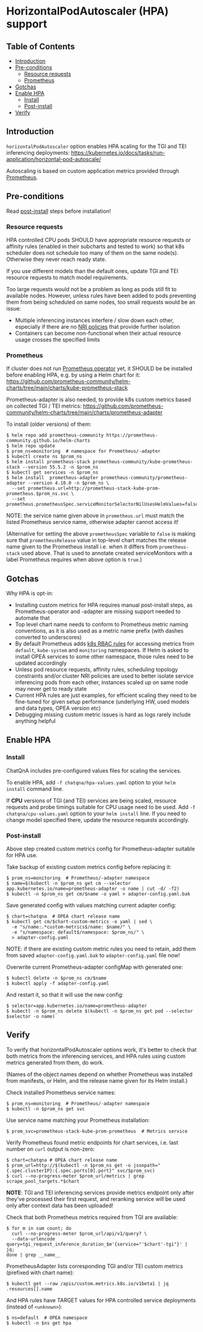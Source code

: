 # HorizontalPodAutoscaler (HPA) support

## Table of Contents

- [Introduction](#introduction)
- [Pre-conditions](#pre-conditions)
  - [Resource requests](#resource-requests)
  - [Prometheus](#prometheus)
- [Gotchas](#gotchas)
- [Enable HPA](#enable-hpa)
  - [Install](#install)
  - [Post-install](#post-install)
- [Verify](#verify)

## Introduction

`horizontalPodAutoscaler` option enables HPA scaling for the TGI and TEI inferencing deployments:
https://kubernetes.io/docs/tasks/run-application/horizontal-pod-autoscale/

Autoscaling is based on custom application metrics provided through [Prometheus](https://prometheus.io/).

## Pre-conditions

Read [post-install](#post-install) steps before installation!

### Resource requests

HPA controlled CPU pods SHOULD have appropriate resource requests or affinity rules (enabled in their
subcharts and tested to work) so that k8s scheduler does not schedule too many of them on the same
node(s). Otherwise they never reach ready state.

If you use different models than the default ones, update TGI and TEI resource requests to match
model requirements.

Too large requests would not be a problem as long as pods still fit to available nodes. However,
unless rules have been added to pods preventing them from being scheduled on same nodes, too
small requests would be an issue:

- Multiple inferencing instances interfere / slow down each other, especially if there are no
  [NRI policies](https://github.com/opea-project/GenAIEval/tree/main/doc/platform-optimization)
  that provide further isolation
- Containers can become non-functional when their actual resource usage crosses the specified limits

### Prometheus

If cluster does not run [Prometheus operator](https://github.com/prometheus-operator/kube-prometheus)
yet, it SHOULD be be installed before enabling HPA, e.g. by using a Helm chart for it:
https://github.com/prometheus-community/helm-charts/tree/main/charts/kube-prometheus-stack

Prometheus-adapter is also needed, to provide k8s custom metrics based on collected TGI / TEI metrics:
https://github.com/prometheus-community/helm-charts/tree/main/charts/prometheus-adapter

To install (older versions) of them:

```console
$ helm repo add prometheus-community https://prometheus-community.github.io/helm-charts
$ helm repo update
$ prom_ns=monitoring  # namespace for Prometheus/-adapter
$ kubectl create ns $prom_ns
$ helm install prometheus-stack prometheus-community/kube-prometheus-stack --version 55.5.2 -n $prom_ns
$ kubectl get services -n $prom_ns
$ helm install  prometheus-adapter prometheus-community/prometheus-adapter --version 4.10.0 -n $prom_ns \
  --set prometheus.url=http://prometheus-stack-kube-prom-prometheus.$prom_ns.svc \
  --set prometheus.prometheusSpec.serviceMonitorSelectorNilUsesHelmValues=false
```

NOTE: the service name given above in `prometheus.url` must match the listed Prometheus service name,
otherwise adapter cannot access it!

(Alternative for setting the above `prometheusSpec` variable to `false` is making sure that
`prometheusRelease` value in top-level chart matches the release name given to the Prometheus
install i.e. when it differs from `prometheus-stack` used above. That is used to annotate
created serviceMonitors with a label Prometheus requires when above option is `true`.)

## Gotchas

Why HPA is opt-in:

- Installing custom metrics for HPA requires manual post-install steps, as
  Prometheus-operator and -adapter are missing support needed to automate that
- Top level chart name needs to conform to Prometheus metric naming conventions,
  as it is also used as a metric name prefix (with dashes converted to underscores)
- By default Prometheus adds [k8s RBAC rules](https://github.com/prometheus-operator/kube-prometheus/blob/main/manifests/prometheus-roleBindingSpecificNamespaces.yaml)
  for accessing metrics from `default`, `kube-system` and `monitoring` namespaces. If Helm is
  asked to install OPEA services to some other namespace, those rules need to be updated accordingly
- Unless pod resource requests, affinity rules, scheduling topology constraints and/or cluster NRI
  policies are used to better isolate service inferencing pods from each other, instances
  scaled up on same node may never get to ready state
- Current HPA rules are just examples, for efficient scaling they need to be fine-tuned for given setup
  performance (underlying HW, used models and data types, OPEA version etc)
- Debugging missing custom metric issues is hard as logs rarely include anything helpful

## Enable HPA

### Install

ChatQnA includes pre-configured values files for scaling the services.

To enable HPA, add `-f chatqna/hpa-values.yaml` option to your `helm install` command line.

If **CPU** versions of TGI (and TEI) services are being scaled, resource requests and probe timings
suitable for CPU usage need to be used. Add `-f chatqna/cpu-values.yaml` option to your `helm install`
line. If you need to change model specified there, update the resource requests accordingly.

### Post-install

Above step created custom metrics config for Prometheus-adapter suitable for HPA use.

Take backup of existing custom metrics config before replacing it:

```console
$ prom_ns=monitoring  # Prometheus/-adapter namespace
$ name=$(kubectl -n $prom_ns get cm --selector app.kubernetes.io/name=prometheus-adapter -o name | cut -d/ -f2)
$ kubectl -n $prom_ns get cm/$name -o yaml > adapter-config.yaml.bak
```

Save generated config with values matching current adapter config:

```console
$ chart=chatqna  # OPEA chart release name
$ kubectl get cm/$chart-custom-metrics -o yaml | sed \
  -e "s/name:.*custom-metrics$/name: $name/" \
  -e "s/namespace: default$/namespace: $prom_ns/" \
  > adapter-config.yaml
```

NOTE: if there are existing custom metric rules you need to retain, add them from saved
`adapter-config.yaml.bak` to `adapter-config.yaml` file now!

Overwrite current Prometheus-adapter configMap with generated one:

```console
$ kubectl delete -n $prom_ns cm/$name
$ kubectl apply -f adapter-config.yaml
```

And restart it, so that it will use the new config:

```console
$ selector=app.kubernetes.io/name=prometheus-adapter
$ kubectl -n $prom_ns delete $(kubectl -n $prom_ns get pod --selector $selector -o name)
```

## Verify

To verify that horizontalPodAutoscaler options work, it's better to check that both metrics
from the inferencing services, and HPA rules using custom metrics generated from them, do work.

(Names of the object names depend on whether Prometheus was installed from manifests, or Helm,
and the release name given for its Helm install.)

Check installed Prometheus service names:

```console
$ prom_ns=monitoring  # Prometheus/-adapter namespace
$ kubectl -n $prom_ns get svc
```

Use service name matching your Prometheus installation:

```console
$ prom_svc=prometheus-stack-kube-prom-prometheus  # Metrics service
```

Verify Prometheus found metric endpoints for chart services, i.e. last number on `curl` output is non-zero:

```console
$ chart=chatqna # OPEA chart release name
$ prom_url=http://$(kubectl -n $prom_ns get -o jsonpath="{.spec.clusterIP}:{.spec.ports[0].port}" svc/$prom_svc)
$ curl --no-progress-meter $prom_url/metrics | grep scrape_pool_targets.*$chart
```

**NOTE**: TGI and TEI inferencing services provide metrics endpoint only after they've processed
their first request, and reranking service will be used only after context data has been uploaded!

Check that both Prometheus metrics required from TGI are available:

```console
$ for m in sum count; do
  curl --no-progress-meter $prom_url/api/v1/query? \
  --data-urlencode query=tgi_request_inference_duration_$m'{service="'$chart'-tgi"}' | jq;
done | grep __name__
```

PrometheusAdapter lists corresponding TGI and/or TEI custom metrics (prefixed with chart name):

```console
$ kubectl get --raw /apis/custom.metrics.k8s.io/v1beta1 | jq .resources[].name
```

And HPA rules have TARGET values for HPA controlled service deployments (instead of `<unknown>`):

```console
$ ns=default  # OPEA namespace
$ kubectl -n $ns get hpa
```
